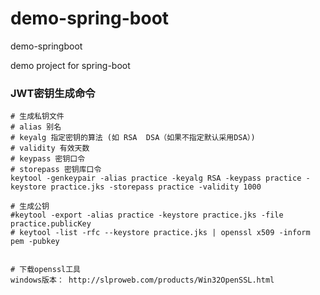 # demo-spring-boot
demo-springboot

demo project for spring-boot

### JWT密钥生成命令
```
# 生成私钥文件
# alias 别名
# keyalg 指定密钥的算法 (如 RSA  DSA（如果不指定默认采用DSA）)
# validity 有效天数
# keypass 密钥口令
# storepass 密钥库口令
keytool -genkeypair -alias practice -keyalg RSA -keypass practice -keystore practice.jks -storepass practice -validity 1000

# 生成公钥
#keytool -export -alias practice -keystore practice.jks -file practice.publicKey
# keytool -list -rfc --keystore practice.jks | openssl x509 -inform pem -pubkey


# 下载openssl工具
windows版本： http://slproweb.com/products/Win32OpenSSL.html
```